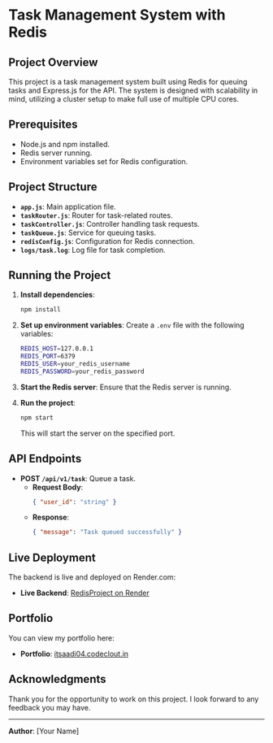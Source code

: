 # Task Management System with Redis

## Project Overview
This project is a task management system built using Redis for queuing tasks and Express.js for the API. The system is designed with scalability in mind, utilizing a cluster setup to make full use of multiple CPU cores.

## Prerequisites
- Node.js and npm installed.
- Redis server running.
- Environment variables set for Redis configuration.

## Project Structure
- **`app.js`**: Main application file.
- **`taskRouter.js`**: Router for task-related routes.
- **`taskController.js`**: Controller handling task requests.
- **`taskQueue.js`**: Service for queuing tasks.
- **`redisConfig.js`**: Configuration for Redis connection.
- **`logs/task.log`**: Log file for task completion.

## Running the Project

1. **Install dependencies**:
    ```bash
    npm install
    ```

2. **Set up environment variables**:
    Create a `.env` file with the following variables:
    ```bash
    REDIS_HOST=127.0.0.1
    REDIS_PORT=6379
    REDIS_USER=your_redis_username
    REDIS_PASSWORD=your_redis_password
    ```

3. **Start the Redis server**:
    Ensure that the Redis server is running.

4. **Run the project**:
    ```bash
    npm start
    ```
    This will start the server on the specified port.

## API Endpoints

- **POST `/api/v1/task`**: Queue a task.
  - **Request Body**:
    ```json
    { "user_id": "string" }
    ```
  - **Response**:
    ```json
    { "message": "Task queued successfully" }
    ```

## Live Deployment
The backend is live and deployed on Render.com:
- **Live Backend**: [RedisProject on Render](https://redisproject.onrender.com)

## Portfolio
You can view my portfolio here:
- **Portfolio**: [itsaadi04.codeclout.in](https://itsaadi04.codeclout.in)

## Acknowledgments
Thank you for the opportunity to work on this project. I look forward to any feedback you may have.

---

**Author**: [Your Name]
